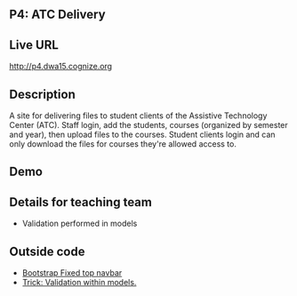 ## P4: ATC Delivery

## Live URL
<http://p4.dwa15.cognize.org>

## Description
A site for delivering files to student clients of the Assistive Technology Center (ATC). Staff login, add the students, courses (organized by semester and year), then upload files to the courses. Student clients login and can only download the files for courses they're allowed access to.

## Demo

## Details for teaching team
* Validation performed in models

## Outside code
* [Bootstrap Fixed top navbar](http://getbootstrap.com/examples/navbar-fixed-top/)
* [Trick: Validation within models.](http://daylerees.com/trick-validation-within-models/)
